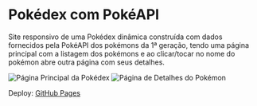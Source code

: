 # Pokédex com PokéAPI

Site responsivo de uma Pokédex dinâmica construída com dados fornecidos pela PokéAPI 
dos pokémons da 1ª geração, tendo uma página principal com a listagem dos pokémons e 
ao clicar/tocar no nome do pokémon abre outra página com seus detalhes. 

![Página Principal da Pokédex](https://i.imgur.com/L5j6SJX.png)
![Página de Detalhes do Pokémon](https://i.imgur.com/7UModZe.png)

Deploy: [GitHub Pages](https://ebert-sl.github.io/pokedex)